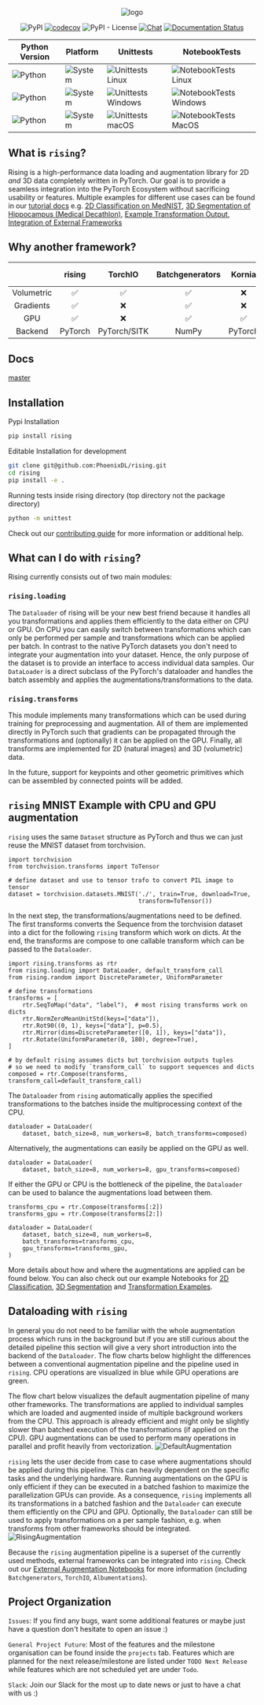 <div align="center">

![logo](docs/source/images/logo/rising_logo.svg "rising")

![PyPI](https://img.shields.io/pypi/v/rising)
[![codecov](https://codecov.io/gh/PhoenixDL/rising/branch/master/graph/badge.svg)](https://codecov.io/gh/PhoenixDL/rising)
![PyPI - License](https://img.shields.io/pypi/l/rising)
[![Chat](https://img.shields.io/badge/Slack-PhoenixDL-orange)](https://join.slack.com/t/phoenixdl/shared_invite/enQtODgwODI0MTE1MjgzLTJkZDE4N2NhM2VmNzVhYTEyMzI3NzFmMDY0NjM3MzJlZWRmMTk5ZWM1YzY2YjY5ZGQ1NWI1YmJmOTdiYTdhYTE)
[![Documentation Status](https://readthedocs.org/projects/rising/badge/?version=latest)](https://rising.readthedocs.io/en/latest/?badge=latest)

</div>

| Python Version                                                 | Platform                                             | Unittests                                                                                         | NotebookTests                                                                            |
|----------------------------------------------------------------|------------------------------------------------------|---------------------------------------------------------------------------------------------------|------------------------------------------------------------------------------------------|
| ![Python](https://img.shields.io/badge/python-3.6/3.7/3.8-orange) | ![System](https://img.shields.io/badge/Linux-blue)   | ![Unittests Linux](https://github.com/PhoenixDL/rising/workflows/Unittests%20Linux/badge.svg)     | ![NotebookTests Linux](https://github.com/PhoenixDL/rising/workflows/NotebookTests%20Linux/badge.svg) |
| ![Python](https://img.shields.io/badge/python-3.6/3.7/3.8-orange) | ![System](https://img.shields.io/badge/Windows-blue) | ![Unittests Windows](https://github.com/PhoenixDL/rising/workflows/Unittests%20Windows/badge.svg) | ![NotebookTests Windows](https://github.com/PhoenixDL/rising/workflows/NotebookTests%20Windows/badge.svg) |
| ![Python](https://img.shields.io/badge/python-3.6/3.7/3.8-orange) | ![System](https://img.shields.io/badge/MacOS-blue)   | ![Unittests macOS](https://github.com/PhoenixDL/rising/workflows/Unittests%20MacOS/badge.svg)    | ![NotebookTests MacOS](https://github.com/PhoenixDL/rising/workflows/NotebookTests%20MacOS/badge.svg) |

## What is `rising`?
Rising is a high-performance data loading and augmentation library for 2D *and* 3D data completely written in PyTorch.
Our goal is to provide a seamless integration into the PyTorch Ecosystem without sacrificing usability or features.
Multiple examples for different use cases can be found in our [tutorial docs](https://rising.readthedocs.io/en/latest/tutorials.html) e.g. 
[2D Classification on MedNIST](https://github.com/PhoenixDL/rising/blob/master/notebooks/classification_2d_mednist.ipynb),
[3D Segmentation of Hippocampus (Medical Decathlon)](https://github.com/PhoenixDL/rising/blob/master/notebooks/lightning_segmentation.ipynb),
[Example Transformation Output](https://rising.readthedocs.io/en/latest/transformations.html),
[Integration of External Frameworks](https://rising.readthedocs.io/en/latest/external_augmentation.html)

## Why another framework?
|  | rising | TorchIO | Batchgenerators | Kornia | DALI | Vanilla PyTorch | Albumentations |
|:----------:|:-------:|:------------:|:---------------:|:-------:|:----:|:---------------:|:--------------:|
| Volumetric | ✅ | ✅ | ✅ | ❌ | ❌ | ❌ | ❌ |
| Gradients | ✅ | ❌ | ✅ | ❌ | ❌ | ❌ | ❌ |
| GPU | ✅ | ❌ | ✅ | ✅ | ❌ | ❌ | ❌ |
| Backend | PyTorch | PyTorch/SITK | NumPy | PyTorch | C++ | PyTorch | NumPy |

## Docs
[master](https://rising.readthedocs.io/en/latest/)

## Installation
Pypi Installation
```bash
pip install rising
```

Editable Installation for development

```bash
git clone git@github.com:PhoenixDL/rising.git
cd rising
pip install -e .
```

Running tests inside rising directory (top directory not the package directory)
```bash
python -m unittest
```

Check out our [contributing guide](https://rising.readthedocs.io/en/latest/contributing.html) for more information or additional help.

## What can I do with `rising`?
Rising currently consists out of two main modules:

### `rising.loading`
The `Dataloader` of rising will be your new best friend because it handles all you transformations and applies them efficiently to the data either on CPU or GPU.
On CPU you can easily switch between transformations which can only be performed per sample and transformations which can be applied per batch.
In contrast to the native PyTorch datasets you don't need to integrate your augmentation into your dataset.
Hence, the only purpose of the dataset is to provide an interface to access individual data samples.
Our `DataLoader` is a direct subclass of the PyTorch's dataloader and handles the batch assembly and applies the augmentations/transformations to the data.

### `rising.transforms`
This module implements many transformations which can be used during training for preprocessing and augmentation.
All of them are implemented directly in PyTorch such that gradients can be propagated through the transformations and (optionally) it can be applied on the GPU.
Finally, all transforms are implemented for 2D (natural images) and 3D (volumetric) data.

In the future, support for keypoints and other geometric primitives which can be assembled by connected points will be added.

## `rising` MNIST Example with CPU and GPU augmentation
`rising` uses the same `Dataset` structure as PyTorch and thus we can just reuse the MNIST dataset from torchvision.
```python3
import torchvision
from torchvision.transforms import ToTensor

# define dataset and use to tensor trafo to convert PIL image to tensor
dataset = torchvision.datasets.MNIST('./', train=True, download=True,
                                     transform=ToTensor())
```

In the next step, the transformations/augmentations need to be defined.
The first transforms converts the Sequence from the torchvision dataset into a dict for the following `rising` transform which work on dicts.
At the end, the transforms are compose to one callable transform which can be passed to the `Dataloader`. 

```python3
import rising.transforms as rtr
from rising.loading import DataLoader, default_transform_call
from rising.random import DiscreteParameter, UniformParameter

# define transformations
transforms = [
    rtr.SeqToMap("data", "label"),  # most rising transforms work on dicts
    rtr.NormZeroMeanUnitStd(keys=["data"]),
    rtr.Rot90((0, 1), keys=["data"], p=0.5),
    rtr.Mirror(dims=DiscreteParameter([0, 1]), keys=["data"]),
    rtr.Rotate(UniformParameter(0, 180), degree=True),
]

# by default rising assumes dicts but torchvision outputs tuples
# so we need to modify `transform_call` to support sequences and dicts
composed = rtr.Compose(transforms, transform_call=default_transform_call)
```

The `Dataloader` from `rising` automatically applies the specified transformations to the batches inside the multiprocessing context of the CPU.
```python3
dataloader = DataLoader(
    dataset, batch_size=8, num_workers=8, batch_transforms=composed)
```

Alternatively, the augmentations can easily be applied on the GPU as well.
```python3
dataloader = DataLoader(
    dataset, batch_size=8, num_workers=8, gpu_transforms=composed)
```

If either the GPU or CPU is the bottleneck of the pipeline, the `Dataloader` can be used to balance the augmentations load between them.
```python3
transforms_cpu = rtr.Compose(transforms[:2])
transforms_gpu = rtr.Compose(transforms[2:])

dataloader = DataLoader(
    dataset, batch_size=8, num_workers=8,
    batch_transforms=transforms_cpu,
    gpu_transforms=transforms_gpu,
)
```

More details about how and where the augmentations are applied can be found below.
You can also check out our example Notebooks for [2D Classification](https://github.com/PhoenixDL/rising/blob/master/notebooks/classification_2d_mednist.ipynb), [3D Segmentation](https://github.com/PhoenixDL/rising/blob/master/notebooks/lightning_segmentation.ipynb)
and [Transformation Examples](https://rising.readthedocs.io/en/latest/transformations.html).

## Dataloading with `rising`
In general you do not need to be familiar with the whole augmentation process which runs in the background but if you are still curious about the
detailed pipeline this section will give a very short introduction into the backend of the `Dataloader`.
The flow charts below highlight the differences between a conventional augmentation pipeline and the pipeline used in `rising`.
CPU operations are visualized in blue while GPU operations are green.

The flow chart below visualizes the default augmentation pipeline of many other frameworks.
The transformations are applied to individual samples which are loaded and augmented inside of multiple background workers from the CPU.
This approach is already efficient and might only be slightly slower than batched execution of the transformations (if applied on the CPU).
GPU augmentations can be used to perform many operations in parallel and profit heavily from vectorization.
![DefaultAugmentation](docs/source/images/dataloading/default.svg "default augmentation pipeline")

`rising` lets the user decide from case to case where augmentations should be applied during this pipeline.
This can heavily dependent on the specific tasks and the underlying hardware.
Running augmentations on the GPU is only efficient if they can be executed in a batched fashion to maximize the parallelization GPUs can provide.
As a consequence, `rising` implements all its transformations in a batched fashion and the `Dataloader` can execute them efficiently on the CPU and GPU.
Optionally, the `Dataloader` can still be used to apply transformations on a per sample fashion, e.g. when transforms from other frameworks should be integrated.
![RisingAugmentation](docs/source/images/dataloading/rising.svg "rising augmentation pipeline")

Because the `rising` augmentation pipeline is a superset of the currently used methods, external frameworks can be integrated into `rising`.
Check out our [External Augmentation Notebooks](https://rising.readthedocs.io/en/latest/external_augmentation.html) for more information (including `Batchgenerators`, `TorchIO`, `Albumentations`).

## Project Organization
`Issues`: If you find any bugs, want some additional features or maybe just have a question don't hesitate to open an issue :)

`General Project Future`: Most of the features and the milestone organisation can be found inside the `projects` tab.
Features which are planned for the next release/milestone are listed under `TODO Next Release` while features which are not scheduled yet are under `Todo`.

`Slack`: Join our Slack for the most up to date news or just to have a chat with us :) 
